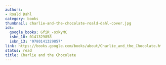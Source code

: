```yaml
---
authors:
- Roald Dahl
category: books
thumbnail: charlie-and-the-chocolate-roald-dahl-cover.jpg
ids:
  google_books: GfiR_-oxkyMC
  isbn_10: 0141329858
  isbn_13: '9780141329857'
link: https://books.google.com/books/about/Charlie_and_the_Chocolate.html?hl=&id=GfiR_-oxkyMC
status: read
title: Charlie and the Chocolate
---
```

